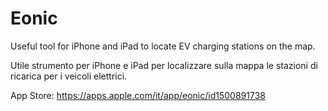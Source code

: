 # Eonic
Useful tool for iPhone and iPad to locate EV charging stations on the map. 

Utile strumento per iPhone e iPad per localizzare sulla mappa le stazioni di ricarica per i veicoli elettrici.


App Store: https://apps.apple.com/it/app/eonic/id1500891738
